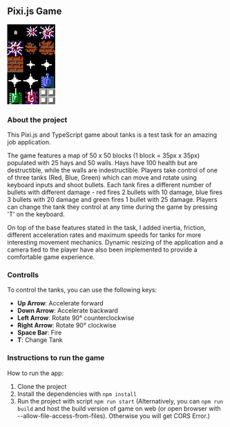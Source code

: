 ## Pixi.js Game

![Pixi.js Game](./static/tankgame-tiles.png)

### About the project

This Pixi.js and TypeScript game about tanks is a test task for an amazing job application.

The game features a map of 50 x 50 blocks (1 block = 35px x 35px) populated with 25 hays and 50 walls. Hays have 100 health but are destructible, while the walls are indestructible. Players take control of one of three tanks (Red, Blue, Green) which can move and rotate using keyboard inputs and shoot bullets. Each tank fires a different number of bullets with different damage - red fires 2 bullets with 10 damage, blue fires 3 bullets with 20 damage and green fires 1 bullet with 25 damage. Players can change the tank they control at any time during the game by pressing 'T' on the keyboard.

On top of the base features stated in the task, I added inertia, friction, different acceleration rates and maximum speeds for tanks for more interesting movement mechanics.
Dynamic resizing of the application and a camera tied to the player have also been implemented to provide a comfortable game experience.

### Controlls

To control the tanks, you can use the following keys:

- **Up Arrow**: Accelerate forward
- **Down Arrow**: Accelerate backward
- **Left Arrow**: Rotate 90° counterclockwise
- **Right Arrow**: Rotate 90° clockwise
- **Space Bar**: Fire
- **T**: Change Tank

### Instructions to run the game

How to run the app:

1. Clone the project
2. Install the dependencies with `npm install`
3. Run the project with script `npm run start`
(Alternatively, you can `npm run build` and host the build version of game on web (or open browser with --allow-file-access-from-files). Otherwise you will get CORS Error.)
